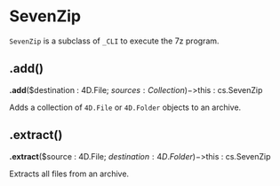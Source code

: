 # SevenZip

`SevenZip` is a subclass of `_CLI` to execute the 7z program. 

## .add()

**.add**($destination : 4D.File; $sources : Collection)->$this : cs.SevenZip

Adds a collection of `4D.File` or `4D.Folder` objects to an archive.

## .extract()

**.extract**($source : 4D.File; $destination : 4D.Folder)->$this : cs.SevenZip

Extracts all files from an archive.
